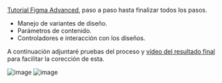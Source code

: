 [Tutorial Figma Advanced](https://developer.android.com/jetpack/compose/tooling/relay/advanced-tutorial?hl=es-419), paso a paso hasta finalizar todos los pasos.

- Manejo de variantes de diseño.
- Parámetros de contenido.
- Controladores e interacción con los diseños.

A continuación adjuntaré pruebas del proceso y [vídeo del resultado final](https://user-images.githubusercontent.com/46347629/216959759-2481ae03-f784-4aa8-b395-9641028c7952.webm) para facilitar la corección de esta.

![image](https://user-images.githubusercontent.com/46347629/216958453-abae09db-1bcf-4bd7-8bf5-94dfef8dec15.png)
![image](https://user-images.githubusercontent.com/46347629/216959157-a8f112b1-2fba-4b89-8796-3c408e845d6e.png)
